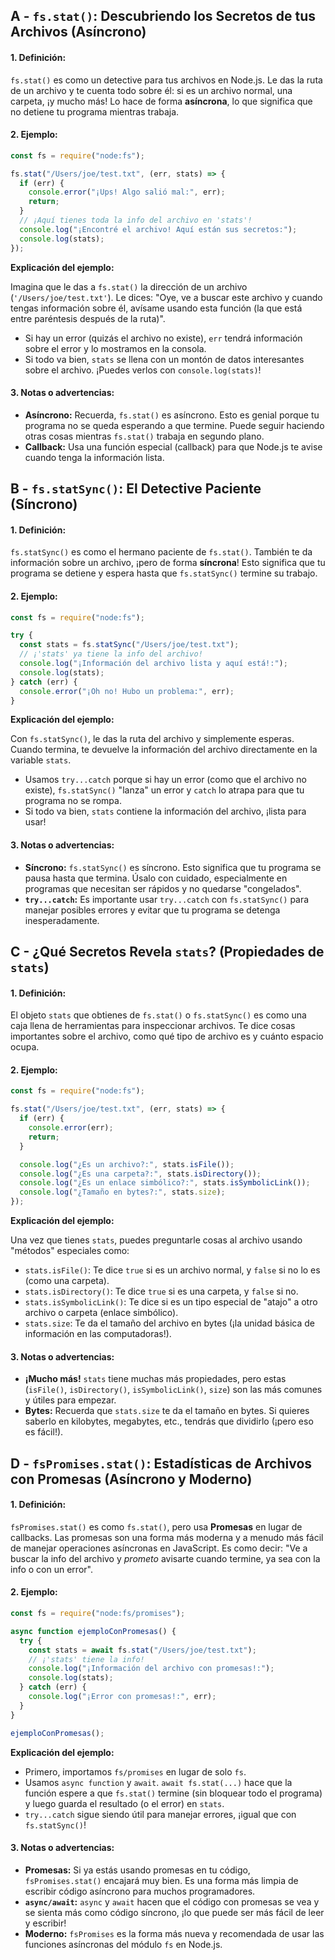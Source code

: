 ## A - `fs.stat()`: Descubriendo los Secretos de tus Archivos (Asíncrono)

#### 1. **Definición:**

`fs.stat()` es como un detective para tus archivos en Node.js. Le das la ruta de un archivo y te cuenta todo sobre él: si es un archivo normal, una carpeta, ¡y mucho más! Lo hace de forma **asíncrona**, lo que significa que no detiene tu programa mientras trabaja.

#### 2. **Ejemplo:**

```javascript
const fs = require("node:fs");

fs.stat("/Users/joe/test.txt", (err, stats) => {
  if (err) {
    console.error("¡Ups! Algo salió mal:", err);
    return;
  }
  // ¡Aquí tienes toda la info del archivo en 'stats'!
  console.log("¡Encontré el archivo! Aquí están sus secretos:");
  console.log(stats);
});
```

**Explicación del ejemplo:**

Imagina que le das a `fs.stat()` la dirección de un archivo (`'/Users/joe/test.txt'`). Le dices: "Oye, ve a buscar este archivo y cuando tengas información sobre él, avísame usando esta función (la que está entre paréntesis después de la ruta)".

- Si hay un error (quizás el archivo no existe), `err` tendrá información sobre el error y lo mostramos en la consola.
- Si todo va bien, `stats` se llena con un montón de datos interesantes sobre el archivo. ¡Puedes verlos con `console.log(stats)`!

#### 3. **Notas o advertencias:**

- **Asíncrono:** Recuerda, `fs.stat()` es asíncrono. Esto es genial porque tu programa no se queda esperando a que termine. Puede seguir haciendo otras cosas mientras `fs.stat()` trabaja en segundo plano.
- **Callback:** Usa una función especial (callback) para que Node.js te avise cuando tenga la información lista.

## B - `fs.statSync()`: El Detective Paciente (Síncrono)

#### 1. **Definición:**

`fs.statSync()` es como el hermano paciente de `fs.stat()`. También te da información sobre un archivo, ¡pero de forma **síncrona**! Esto significa que tu programa se detiene y espera hasta que `fs.statSync()` termine su trabajo.

#### 2. **Ejemplo:**

```javascript
const fs = require("node:fs");

try {
  const stats = fs.statSync("/Users/joe/test.txt");
  // ¡'stats' ya tiene la info del archivo!
  console.log("¡Información del archivo lista y aquí está!:");
  console.log(stats);
} catch (err) {
  console.error("¡Oh no! Hubo un problema:", err);
}
```

**Explicación del ejemplo:**

Con `fs.statSync()`, le das la ruta del archivo y simplemente esperas. Cuando termina, te devuelve la información del archivo directamente en la variable `stats`.

- Usamos `try...catch` porque si hay un error (como que el archivo no existe), `fs.statSync()` "lanza" un error y `catch` lo atrapa para que tu programa no se rompa.
- Si todo va bien, `stats` contiene la información del archivo, ¡lista para usar!

#### 3. **Notas o advertencias:**

- **Síncrono:** `fs.statSync()` es síncrono. Esto significa que tu programa se pausa hasta que termina. Úsalo con cuidado, especialmente en programas que necesitan ser rápidos y no quedarse "congelados".
- **`try...catch`:** Es importante usar `try...catch` con `fs.statSync()` para manejar posibles errores y evitar que tu programa se detenga inesperadamente.

## C - ¿Qué Secretos Revela `stats`? (Propiedades de `stats`)

#### 1. **Definición:**

El objeto `stats` que obtienes de `fs.stat()` o `fs.statSync()` es como una caja llena de herramientas para inspeccionar archivos. Te dice cosas importantes sobre el archivo, como qué tipo de archivo es y cuánto espacio ocupa.

#### 2. **Ejemplo:**

```javascript
const fs = require("node:fs");

fs.stat("/Users/joe/test.txt", (err, stats) => {
  if (err) {
    console.error(err);
    return;
  }

  console.log("¿Es un archivo?:", stats.isFile());
  console.log("¿Es una carpeta?:", stats.isDirectory());
  console.log("¿Es un enlace simbólico?:", stats.isSymbolicLink());
  console.log("¿Tamaño en bytes?:", stats.size);
});
```

**Explicación del ejemplo:**

Una vez que tienes `stats`, puedes preguntarle cosas al archivo usando "métodos" especiales como:

- `stats.isFile()`: Te dice `true` si es un archivo normal, y `false` si no lo es (como una carpeta).
- `stats.isDirectory()`: Te dice `true` si es una carpeta, y `false` si no.
- `stats.isSymbolicLink()`: Te dice si es un tipo especial de "atajo" a otro archivo o carpeta (enlace simbólico).
- `stats.size`: Te da el tamaño del archivo en bytes (¡la unidad básica de información en las computadoras!).

#### 3. **Notas o advertencias:**

- **¡Mucho más!** `stats` tiene muchas más propiedades, pero estas (`isFile()`, `isDirectory()`, `isSymbolicLink()`, `size`) son las más comunes y útiles para empezar.
- **Bytes:** Recuerda que `stats.size` te da el tamaño en bytes. Si quieres saberlo en kilobytes, megabytes, etc., tendrás que dividirlo (¡pero eso es fácil!).

## D - `fsPromises.stat()`: Estadísticas de Archivos con Promesas (Asíncrono y Moderno)

#### 1. **Definición:**

`fsPromises.stat()` es como `fs.stat()`, pero usa **Promesas** en lugar de callbacks. Las promesas son una forma más moderna y a menudo más fácil de manejar operaciones asíncronas en JavaScript. Es como decir: "Ve a buscar la info del archivo y _prometo_ avisarte cuando termine, ya sea con la info o con un error".

#### 2. **Ejemplo:**

```javascript
const fs = require("node:fs/promises");

async function ejemploConPromesas() {
  try {
    const stats = await fs.stat("/Users/joe/test.txt");
    // ¡'stats' tiene la info!
    console.log("¡Información del archivo con promesas!:");
    console.log(stats);
  } catch (err) {
    console.log("¡Error con promesas!:", err);
  }
}

ejemploConPromesas();
```

**Explicación del ejemplo:**

- Primero, importamos `fs/promises` en lugar de solo `fs`.
- Usamos `async function` y `await`. `await fs.stat(...)` hace que la función espere a que `fs.stat()` termine (sin bloquear todo el programa) y luego guarda el resultado (o el error) en `stats`.
- `try...catch` sigue siendo útil para manejar errores, ¡igual que con `fs.statSync()`!

#### 3. **Notas o advertencias:**

- **Promesas:** Si ya estás usando promesas en tu código, `fsPromises.stat()` encajará muy bien. Es una forma más limpia de escribir código asíncrono para muchos programadores.
- **`async/await`:** `async` y `await` hacen que el código con promesas se vea y se sienta más como código síncrono, ¡lo que puede ser más fácil de leer y escribir!
- **Moderno:** `fsPromises` es la forma más nueva y recomendada de usar las funciones asíncronas del módulo `fs` en Node.js.
